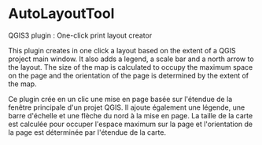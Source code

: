 # AutoLayoutTool
QGIS3 plugin : One-click print layout creator

This plugin creates in one click a layout based on the extent of a QGIS project main window. It also adds a legend, a scale bar and a north arrow to the layout. The size of the map is calculated to occupy the maximum space on the page and the orientation of the page is determined by the extent of the map.

Ce plugin crée en un clic une mise en page basée sur l'étendue de la fenêtre principale d'un projet QGIS. Il ajoute également une légende, une barre d'échelle et une flèche du nord à la mise en page. La taille de la carte est calculée pour occuper l'espace maximum sur la page et l'orientation de la page est déterminée par l'étendue de la carte.
